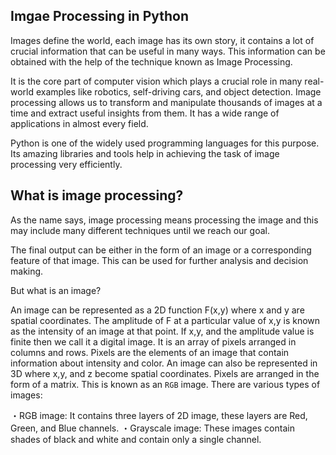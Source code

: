 ## Imgae Processing in Python

Images define the world, each image has its own story, it contains a lot of crucial information that can be useful in many ways. This information can be obtained with the help of the technique known as Image Processing.

It is the core part of computer vision which plays a crucial role in many real-world examples like robotics, self-driving cars, and object detection. Image processing allows us to transform and manipulate thousands of images at a time and extract useful insights from them. It has a wide range of applications in almost every field. 

Python is one of the widely used programming languages for this purpose. Its amazing libraries and tools help in achieving the task of image processing very efficiently. 

## What is image processing?
As the name says, image processing means processing the image and this may include many different techniques until we reach our goal.

The final output can be either in the form of an image or a corresponding feature of that image. This can be used for further analysis and decision making.

But what is an image?

An image can be represented as a 2D function F(x,y) where x and y are spatial coordinates. The amplitude of F at a particular value of x,y is known as the intensity of an image at that point. If x,y, and the amplitude value is finite then we call it a digital image. It is an array of pixels arranged in columns and rows. Pixels are the elements of an image that contain information about intensity and color. An image can also be represented in 3D where x,y, and z become spatial coordinates. Pixels are arranged in the form of a matrix. This is known as an `RGB` image.
There are various types of images:

・RGB image: It contains three layers of 2D image, these layers are Red, Green, and Blue channels.
・Grayscale image: These images contain shades of black and white and contain only a single channel.
